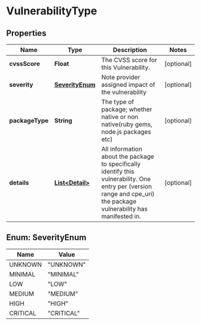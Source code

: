 
# VulnerabilityType

## Properties
Name | Type | Description | Notes
------------ | ------------- | ------------- | -------------
**cvssScore** | **Float** | The CVSS score for this Vulnerability. |  [optional]
**severity** | [**SeverityEnum**](#SeverityEnum) | Note provider assigned impact of the vulnerability |  [optional]
**packageType** | **String** | The type of package; whether native or non native(ruby gems, node.js packages etc) |  [optional]
**details** | [**List&lt;Detail&gt;**](Detail.md) | All information about the package to specifically identify this vulnerability. One entry per (version range and cpe_uri) the package vulnerability has manifested in. |  [optional]


<a name="SeverityEnum"></a>
## Enum: SeverityEnum
Name | Value
---- | -----
UNKNOWN | &quot;UNKNOWN&quot;
MINIMAL | &quot;MINIMAL&quot;
LOW | &quot;LOW&quot;
MEDIUM | &quot;MEDIUM&quot;
HIGH | &quot;HIGH&quot;
CRITICAL | &quot;CRITICAL&quot;



